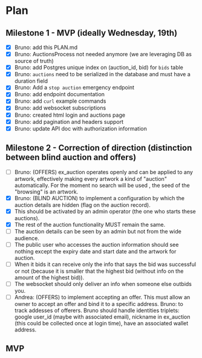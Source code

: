 # Plan

## Milestone 1 - MVP (ideally Wednesday, 19th)

- [x] Bruno: add this PLAN.md
- [x] Bruno: AuctionsProcess not needed anymore (we are leveraging DB as source of truth)
- [x] Bruno: add Postgres unique index on (auction_id, bid) for `bids` table
- [x] Bruno: `auctions` need to be serialized in the database and must have a duration field
- [x] Bruno: Add a `stop auction` emergency endpoint
- [x] Bruno: add endpoint documentation
- [x] Bruno: add `curl` example commands
- [x] Bruno: add websocket subscriptions
- [x] Bruno: created html login and auctions page
- [x] Bruno: add pagination and headers support
- [x] Bruno: update API doc with authorization information

## Milestone 2 - Correction of direction (distinction between blind auction and offers)

- [ ] Bruno: (OFFERS) ex_auction operates openly and can be applied to any artwork, effectively making every artwork a kind of "auction" automatically. For the moment no search will be used , the seed of the "browsing" is an artwork.
- [x] Bruno: (BLIND AUCTION) to implement a configuration by which the auction details are hidden (flag on the auction record).
- [x] This should be activated by an admin operator (the one who starts these auctions). 
- [x] The rest of the auction functionality MUST remain the same. 
- [ ] The auction details can be seen by an admin but not from the wide audience. 
- [ ] The public user who accesses the auction information should see nothing except the expiry date and start date and the artwork for auction.
- [ ] When it bids it can receive only the info that says the bid was successful or not (because it is smaller that the highest bid (without info on the amount of the highest bid)).
- [ ] The websocket should only deliver an info when someone else outbids you.
- [ ] Andrea: (OFFERS) to implement accepting an offer. This must allow an owner to accept an offer and bind it to a specific address. Bruno: to track addesses of offerers. Bruno should handle identities triplets: google user_id (maybe with associated email), nickname in ex_auction (this could be collected once at login time), have an associated wallet address.

## MVP

